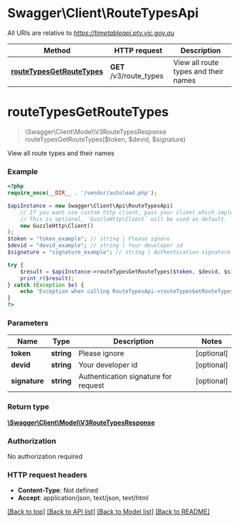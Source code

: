 # Swagger\Client\RouteTypesApi

All URIs are relative to *https://timetableapi.ptv.vic.gov.au*

Method | HTTP request | Description
------------- | ------------- | -------------
[**routeTypesGetRouteTypes**](RouteTypesApi.md#routeTypesGetRouteTypes) | **GET** /v3/route_types | View all route types and their names


# **routeTypesGetRouteTypes**
> \Swagger\Client\Model\V3RouteTypesResponse routeTypesGetRouteTypes($token, $devid, $signature)

View all route types and their names

### Example
```php
<?php
require_once(__DIR__ . '/vendor/autoload.php');

$apiInstance = new Swagger\Client\Api\RouteTypesApi(
    // If you want use custom http client, pass your client which implements `GuzzleHttp\ClientInterface`.
    // This is optional, `GuzzleHttp\Client` will be used as default.
    new GuzzleHttp\Client()
);
$token = "token_example"; // string | Please ignore
$devid = "devid_example"; // string | Your developer id
$signature = "signature_example"; // string | Authentication signature for request

try {
    $result = $apiInstance->routeTypesGetRouteTypes($token, $devid, $signature);
    print_r($result);
} catch (Exception $e) {
    echo 'Exception when calling RouteTypesApi->routeTypesGetRouteTypes: ', $e->getMessage(), PHP_EOL;
}
?>
```

### Parameters

Name | Type | Description  | Notes
------------- | ------------- | ------------- | -------------
 **token** | **string**| Please ignore | [optional]
 **devid** | **string**| Your developer id | [optional]
 **signature** | **string**| Authentication signature for request | [optional]

### Return type

[**\Swagger\Client\Model\V3RouteTypesResponse**](../Model/V3RouteTypesResponse.md)

### Authorization

No authorization required

### HTTP request headers

 - **Content-Type**: Not defined
 - **Accept**: application/json, text/json, text/html

[[Back to top]](#) [[Back to API list]](../../README.md#documentation-for-api-endpoints) [[Back to Model list]](../../README.md#documentation-for-models) [[Back to README]](../../README.md)

